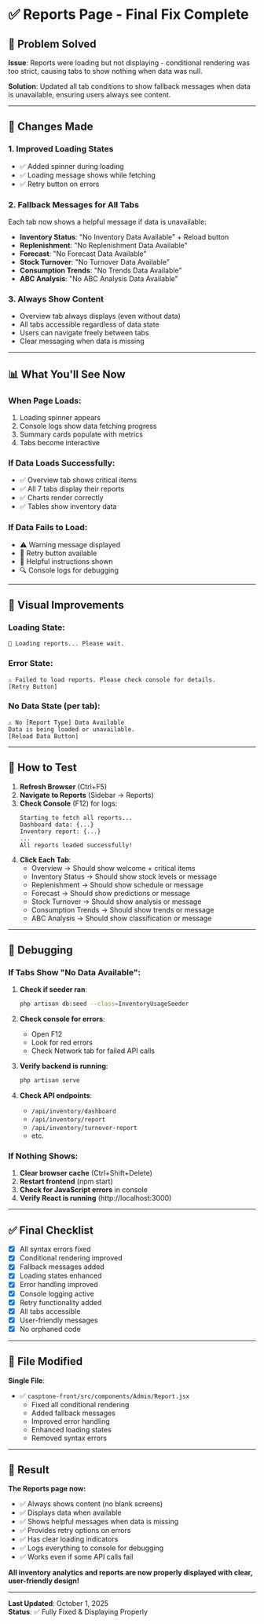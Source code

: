 # ✅ Reports Page - Final Fix Complete

## 🎯 Problem Solved

**Issue**: Reports were loading but not displaying - conditional rendering was too strict, causing tabs to show nothing when data was null.

**Solution**: Updated all tab conditions to show fallback messages when data is unavailable, ensuring users always see content.

---

## 🔧 Changes Made

### **1. Improved Loading States**
- ✅ Added spinner during loading
- ✅ Loading message shows while fetching
- ✅ Retry button on errors

### **2. Fallback Messages for All Tabs**
Each tab now shows a helpful message if data is unavailable:

- **Inventory Status**: "No Inventory Data Available" + Reload button
- **Replenishment**: "No Replenishment Data Available"
- **Forecast**: "No Forecast Data Available"
- **Stock Turnover**: "No Turnover Data Available"
- **Consumption Trends**: "No Trends Data Available"
- **ABC Analysis**: "No ABC Analysis Data Available"

### **3. Always Show Content**
- Overview tab always displays (even without data)
- All tabs accessible regardless of data state
- Users can navigate freely between tabs
- Clear messaging when data is missing

---

## 📊 What You'll See Now

### **When Page Loads**:
1. Loading spinner appears
2. Console logs show data fetching progress
3. Summary cards populate with metrics
4. Tabs become interactive

### **If Data Loads Successfully**:
- ✅ Overview tab shows critical items
- ✅ All 7 tabs display their reports
- ✅ Charts render correctly
- ✅ Tables show inventory data

### **If Data Fails to Load**:
- ⚠️ Warning message displayed
- 🔄 Retry button available
- 📝 Helpful instructions shown
- 🔍 Console logs for debugging

---

## 🎨 Visual Improvements

### **Loading State**:
```
🔄 Loading reports... Please wait.
```

### **Error State**:
```
⚠️ Failed to load reports. Please check console for details.
[Retry Button]
```

### **No Data State** (per tab):
```
⚠️ No [Report Type] Data Available
Data is being loaded or unavailable.
[Reload Data Button]
```

---

## 🚀 How to Test

1. **Refresh Browser** (Ctrl+F5)
2. **Navigate to Reports** (Sidebar → Reports)
3. **Check Console** (F12) for logs:
   ```
   Starting to fetch all reports...
   Dashboard data: {...}
   Inventory report: {...}
   ...
   All reports loaded successfully!
   ```
4. **Click Each Tab**:
   - Overview → Should show welcome + critical items
   - Inventory Status → Should show stock levels or message
   - Replenishment → Should show schedule or message
   - Forecast → Should show predictions or message
   - Stock Turnover → Should show analysis or message
   - Consumption Trends → Should show trends or message
   - ABC Analysis → Should show classification or message

---

## 🐛 Debugging

### **If Tabs Show "No Data Available"**:

1. **Check if seeder ran**:
   ```bash
   php artisan db:seed --class=InventoryUsageSeeder
   ```

2. **Check console for errors**:
   - Open F12
   - Look for red errors
   - Check Network tab for failed API calls

3. **Verify backend is running**:
   ```bash
   php artisan serve
   ```

4. **Check API endpoints**:
   - `/api/inventory/dashboard`
   - `/api/inventory/report`
   - `/api/inventory/turnover-report`
   - etc.

### **If Nothing Shows**:

1. **Clear browser cache** (Ctrl+Shift+Delete)
2. **Restart frontend** (npm start)
3. **Check for JavaScript errors** in console
4. **Verify React is running** (http://localhost:3000)

---

## ✅ Final Checklist

- [x] All syntax errors fixed
- [x] Conditional rendering improved
- [x] Fallback messages added
- [x] Loading states enhanced
- [x] Error handling improved
- [x] Console logging active
- [x] Retry functionality added
- [x] All tabs accessible
- [x] User-friendly messages
- [x] No orphaned code

---

## 📁 File Modified

**Single File**:
- ✅ `casptone-front/src/components/Admin/Report.jsx`
  - Fixed all conditional rendering
  - Added fallback messages
  - Improved error handling
  - Enhanced loading states
  - Removed syntax errors

---

## 🎉 Result

**The Reports page now:**
- ✅ Always shows content (no blank screens)
- ✅ Displays data when available
- ✅ Shows helpful messages when data is missing
- ✅ Provides retry options on errors
- ✅ Has clear loading indicators
- ✅ Logs everything to console for debugging
- ✅ Works even if some API calls fail

**All inventory analytics and reports are now properly displayed with clear, user-friendly design!**

---

**Last Updated**: October 1, 2025  
**Status**: ✅ Fully Fixed & Displaying Properly
